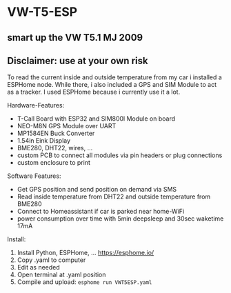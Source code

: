 # VW-T5-ESP
<h2> smart up the VW T5.1 MJ 2009</h2>
<h2> Disclaimer: use at your own risk</h2>

To read the current inside and outside temperature from my car i installed a ESPHome node. While there, i also included a GPS and SIM Module to act as a tracker. I used ESPHome because i currently use it a lot. 

Hardware-Features:
* T-Call Board with ESP32 and SIM800l Module on board
*	NEO-M8N GPS Module over UART
*	MP1584EN Buck Converter 
*  1.54in Eink Display
*	BME280, DHT22, wires, ...
* custom PCB to connect all modules via pin headers or plug connections
* custom enclosure to print

Software Features:
* Get GPS position and send position on demand via SMS
* Read inside temperature from DHT22 and outside temperature from BME280
* Connect to Homeassistant if car is parked near home-WiFi
* power consumption over time with 5min deepsleep and 30sec waketime 17mA

Install:
1. Install Python, ESPHome, ... https://esphome.io/ 
2. Copy .yaml to computer
3. Edit as needed
3. Open terminal at .yaml position
4. Compile and upload: ```esphome run VWT5ESP.yaml```
